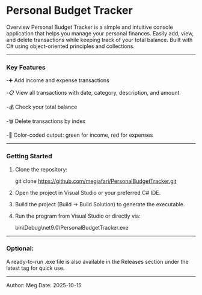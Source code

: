 # Personal Budget Tracker

Overview
Personal Budget Tracker is a simple and intuitive console application that helps you manage your personal finances. Easily add, view, and delete transactions while keeping track of your total balance. Built with C# using object-oriented principles and collections.

---

### Key Features

-➕ Add income and expense transactions

-📋 View all transactions with date, category, description, and amount

-💰 Check your total balance

-🗑️ Delete transactions by index

-🌈 Color-coded output: green for income, red for expenses

---

### Getting Started

1. Clone the repository:

    git clone https://github.com/megjafari/PersonalBudgetTracker.git


2. Open the project in Visual Studio or your preferred C# IDE.

3. Build the project (Build → Build Solution) to generate the executable.

4. Run the program from Visual Studio or directly via:

    bin\Debug\net9.0\PersonalBudgetTracker.exe

---

### Optional:

A ready-to-run .exe file is also available in the Releases section under the latest tag for quick use.

---
Author: Meg
Date: 2025-10-15
